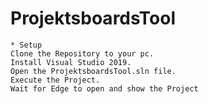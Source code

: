 # ProjektsboardsTool
	* Setup
	Clone the Repository to your pc.
	Install Visual Studio 2019.
	Open the ProjektsboardsTool.sln file.
	Execute the Project.
	Wait for Edge to open and show the Project
	
 
